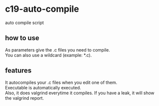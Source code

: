 # c19-auto-compile
auto compile script

## how to use
As parameters give the .c files you need to compile.  
You can also use a wildcard (example: \*.c).

## features
It autocompiles your .c files when you edit one of them.  
Executable is automatically executed.  
Also, it does valgrind everytime it compiles. If you have a leak, it will show the valgrind report.
